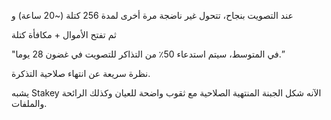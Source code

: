 عند التصويت بنجاح، تتحول غير ناضجة مرة أخرى لمدة 256 كتلة (~20 ساعة) و

ثم تفتح الأموال + مكافأة كتلة

"في المتوسط، سيتم استدعاء 50٪ من التذاكر للتصويت في غضون 28 يوما.”

نظرة سريعة عن انتهاء صلاحية التذكرة.

يشبه Stakey الآنه شكل الجبنة المنتهية الصلاحية مع ثقوب واضحة للعيان وكذلك الرائحة والملفات.

